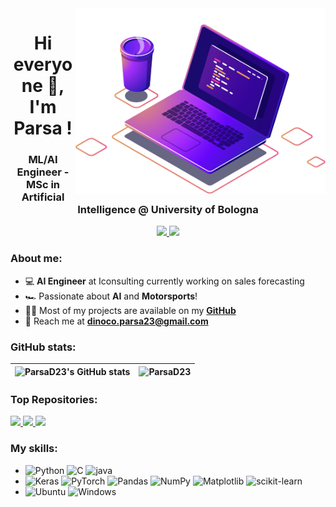 <img src="https://github.com/ParsaD23/ParsaD23/blob/main/image.png" min-width="400px" max-width="400px" width="400px" align="right" alt="Computador iuriCode">

<h1 align="center">Hi everyone 👋, I'm Parsa !</h1>
<h3 align="center">ML/AI Engineer - MSc in Artificial Intelligence @ University of Bologna</h3>

<div align="center">
  <a href="https://www.linkedin.com/in/parsa-dahesh/" alt="LinkedIn">
      <img src="https://img.shields.io/badge/LinkedIn-0077B5?style=for-the-badge&logo=linkedin&logoColor=white"/>
  </a>
  <a href="mailto:dinoco.parsa23@gmail.com" alt="Gmail">
      <img src="https://img.shields.io/badge/Gmail-D14836?style=for-the-badge&logo=gmail&logoColor=white"/>
  </a>
</div>

<!-- <div align='center'>
  <a>
    <img src='https://komarev.com/ghpvc/?username=ParsaD23&color=blueviolet&style=for-the-badge'/>
  </a>
</div> -->

### About me:

- :computer: **AI Engineer** at Iconsulting currently working on sales forecasting
- :racing_car: Passionate about **AI** and **Motorsports**!
- :man_technologist: Most of my projects are available on my **[GitHub](https://github.com/ParsaD23)**
- :e-mail: Reach me at **[dinoco.parsa23@gmail.com](mailto:dinoco.parsa23@gmail.com)**

  
### GitHub stats:
 
| ![ParsaD23's GitHub stats](https://github-readme-stats.vercel.app/api?username=ParsaD23&show_icons=true&theme=transparent&count_private=true&include_all_commits=true&hide_border=true) | ![ParsaD23](https://github-readme-stats.vercel.app/api/top-langs/?username=ParsaD23&hide=html&theme=transparent&layout=compact&include_all_commits=true&hide_border=true) |
| ------------- | ------------- |

### Top Repositories:

<a href="https://github.com/ParsaD23/MotoGP-API">
  <img src="https://github-readme-stats.vercel.app/api/pin/?username=ParsaD23&repo=MotoGP-API&theme=transparent"/>
</a>
<a href="https://github.com/ParsaD23/Racing-Line-Optimization-with-PSO">
  <img src="https://github-readme-stats.vercel.app/api/pin/?username=ParsaD23&repo=Racing-Line-Optimization-with-PSO&theme=transparent"/>
</a>
<a href="https://github.com/ParsaD23/kmeans_OpenMP">
  <img src="https://github-readme-stats.vercel.app/api/pin/?username=ParsaD23&repo=kmeans_OpenMP&theme=transparent"/>
</a>

### My skills:

- ![Python](https://img.shields.io/badge/python-3670A0?style=for-the-badge&logo=python&logoColor=ffdd54)
  ![C](https://img.shields.io/badge/C-00599C?style=for-the-badge&logo=c&logoColor=white)
  ![java](https://img.shields.io/badge/Java-ED8B00?style=for-the-badge&logo=java&logoColor=white)
- ![Keras](https://img.shields.io/badge/Keras-%23D00000.svg?style=for-the-badge&logo=Keras&logoColor=white)
  ![PyTorch](https://img.shields.io/badge/PyTorch-%23EE4C2C.svg?style=for-the-badge&logo=PyTorch&logoColor=white)
  ![Pandas](https://img.shields.io/badge/pandas-%23150458.svg?style=for-the-badge&logo=pandas&logoColor=white)
  ![NumPy](https://img.shields.io/badge/numpy-%23013243.svg?style=for-the-badge&logo=numpy&logoColor=white)
  ![Matplotlib](https://img.shields.io/badge/Matplotlib-%23ffffff.svg?style=for-the-badge&logo=Matplotlib&logoColor=black)
  ![scikit-learn](https://img.shields.io/badge/scikit--learn-%23F7931E.svg?style=for-the-badge&logo=scikit-learn&logoColor=white)
- ![Ubuntu](https://img.shields.io/badge/Ubuntu-E95420?style=for-the-badge&logo=ubuntu&logoColor=white)
  ![Windows](https://img.shields.io/badge/Windows-0078D6?style=for-the-badge&logo=windows&logoColor=white)
